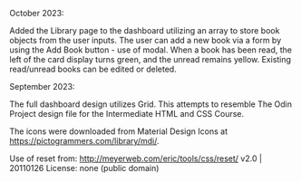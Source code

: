 October 2023:

Added the Library page to the dashboard utilizing an array to store book objects from the user inputs. The user can
add a new book via a form by using the Add Book button - use of modal. When a book has been read, the left of the card display turns green, and the unread remains yellow. Existing read/unread books can be edited or deleted.


September 2023:

The full dashboard design utilizes Grid. This attempts to resemble The Odin Project design file
for the Intermediate HTML and CSS Course.

The icons were downloaded from Material Design Icons at https://pictogrammers.com/library/mdi/.

Use of reset from: 
http://meyerweb.com/eric/tools/css/reset/ 
v2.0 | 20110126
License: none (public domain)
